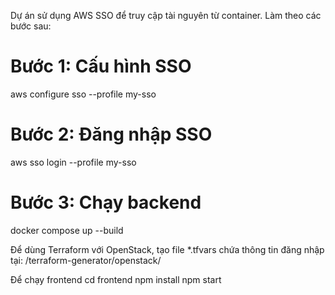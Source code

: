 Dự án sử dụng AWS SSO để truy cập tài nguyên từ container. Làm theo các bước sau:
# Bước 1: Cấu hình SSO
aws configure sso --profile my-sso

# Bước 2: Đăng nhập SSO
aws sso login --profile my-sso

# Bước 3: Chạy backend
docker compose up --build

Để dùng Terraform với OpenStack, tạo file *.tfvars chứa thông tin đăng nhập tại:
/terraform-generator/openstack/

Để chạy frontend
cd frontend
npm install
npm start
